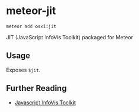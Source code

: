 # meteor-jit

`meteor add osxi:jit`

JIT (JavaScript InfoVis Toolkit) packaged for Meteor

## Usage

Exposes `$jit`.

## Further Reading

  - [Javascript InfoVis Toolkit](http://philogb.github.io/jit/docs.html)
